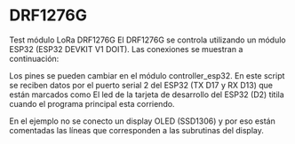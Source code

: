 # DRF1276G
Test módulo LoRa DRF1276G
El DRF1276G se controla utilizando un módulo ESP32 (ESP32 DEVKIT V1 DOIT).
Las conexiones se muestran a continuación:


Los pines se pueden cambiar en el módulo controller_esp32.
En este script se reciben datos por el puerto serial 2 del ESP32 (TX D17 y RX D13) que están marcados como 
El led de la tarjeta de desarrollo del ESP32 (D2) titila cuando el programa principal esta corriendo.

En el ejemplo no se conecto un display OLED (SSD1306) y por eso están comentadas las líneas que corresponden a las subrutinas del display.
